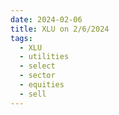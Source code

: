 ```yaml
---
date: 2024-02-06
title: XLU on 2/6/2024
tags: 
  - XLU
  - utilities
  - select
  - sector
  - equities
  - sell
---
```

<div class="post">
<snapshot-grid 
    :reports="['2024/02/05/CTA/XLU', '2024/02/06/CTA/XLU', '2024/02/06/MTP/XLU']"
    chart="2024/02/06/Chart/XLU"
/>
<p>

</p>
<p>

</p>
</div>